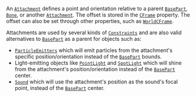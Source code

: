 An [`Attachment`](https://create.roblox.com/docs/reference/engine/classes/Attachment) defines a point and orientation relative to a parent
[`BasePart`](https://create.roblox.com/docs/reference/engine/classes/BasePart), [`Bone`](https://create.roblox.com/docs/reference/engine/classes/Bone), or another [`Attachment`](https://create.roblox.com/docs/reference/engine/classes/Attachment). The offset is
stored in the [`CFrame`](https://create.roblox.com/docs/reference/engine/classes/Attachment#CFrame) property. The offset can also
be set through other properties, such as
[`WorldCFrame`](https://create.roblox.com/docs/reference/engine/classes/Attachment#WorldCFrame).

Attachments are used by several kinds of [`Constraints`](https://create.roblox.com/docs/reference/engine/classes/Constraint) and
are also valid alternatives to [`BasePart`](https://create.roblox.com/docs/reference/engine/classes/BasePart) as a parent for objects such
as:

- [`ParticleEmitters`](https://create.roblox.com/docs/reference/engine/classes/ParticleEmitter) which will emit particles from the
attachment's specific position/orientation instead of the [`BasePart`](https://create.roblox.com/docs/reference/engine/classes/BasePart)
bounds.
- Light-emitting objects like [`PointLight`](https://create.roblox.com/docs/reference/engine/classes/PointLight) and [`SpotLight`](https://create.roblox.com/docs/reference/engine/classes/SpotLight) which
will shine from the attachment's position/orientation instead of the
[`BasePart`](https://create.roblox.com/docs/reference/engine/classes/BasePart) center.
- [`Sound`](https://create.roblox.com/docs/reference/engine/classes/Sound) which will use the attachment's position as the sound's focal
point, instead of the [`BasePart`](https://create.roblox.com/docs/reference/engine/classes/BasePart) center.